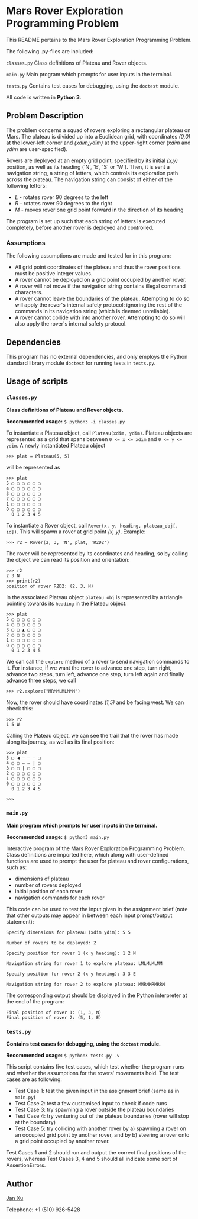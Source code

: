 # Mars Rover Exploration Programming Problem

This README pertains to the Mars Rover Exploration Programming Problem.

The following .py-files are included:

```classes.py``` Class definitions of Plateau and Rover objects.

```main.py``` Main program which prompts for user inputs in the terminal.

```tests.py``` Contains test cases for debugging, using the ```doctest``` module.

All code is written in **Python 3**.

## Problem Description

The problem concerns a squad of rovers exploring a rectangular plateau on Mars. The plateau is divided up into a Euclidean grid, with coordinates *(0,0)* at the lower-left corner and *(xdim,ydim)* at the upper-right corner (*xdim* and *ydim* are user-specified).

Rovers are deployed at an empty grid point, specified by its initial *(x,y)* position, as well as its heading ('N', 'E', 'S' or 'W'). Then, it is sent a navigation string, a string of letters, which controls its exploration path across the plateau. The navigation string can consist of either of the following letters:

- *L* - rotates rover 90 degrees to the left
- *R* - rotates rover 90 degrees to the right
- *M* - moves rover one grid point forward in the direction of its heading

The program is set up such that each string of letters is executed completely, before another rover is deployed and controlled.

### Assumptions

The following assumptions are made and tested for in this program:

- All grid point coordinates of the plateau and thus the rover positions must be positive integer values.
- A rover cannot be deployed on a grid point occupied by another rover.
- A rover will not move if the navigation string contains illegal command characters.
- A rover cannot leave the boundaries of the plateau. Attempting to do so will apply the rover's internal safety protocol: ignoring the rest of the commands in its navigation string (which is deemed unreliable).
- A rover cannot collide with into another rover. Attempting to do so will also apply the rover's internal safety protocol.

## Dependencies

This program has no external dependencies, and only employs the Python standard library module ```doctest``` for running tests in ```tests.py```.

## Usage of scripts

### ```classes.py```

**Class definitions of Plateau and Rover objects.**

**Recommended usage:** ```$ python3 -i classes.py```

To instantiate a Plateau object, call ```Plateau(xdim, ydim)```. Plateau objects are represented as a grid that spans between ```0 <= x <= xdim``` and ```0 <= y <= ydim```. A newly instantiated Plateau object

```
>>> plat = Plateau(5, 5)
```

will be represented as

```
>>> plat
5 ▢ ▢ ▢ ▢ ▢ ▢
4 ▢ ▢ ▢ ▢ ▢ ▢
3 ▢ ▢ ▢ ▢ ▢ ▢
2 ▢ ▢ ▢ ▢ ▢ ▢
1 ▢ ▢ ▢ ▢ ▢ ▢
0 ▢ ▢ ▢ ▢ ▢ ▢
  0 1 2 3 4 5

```

To instantiate a Rover object, call ```Rover(x, y, heading, plateau_obj[, id])```. This will spawn a rover at grid point *(x, y)*. Example:

```
>>> r2 = Rover(2, 3, 'N', plat, 'R2D2')
```

The rover will be represented by its coordinates and heading, so by calling the object we can read its position and orientation:

```
>>> r2
2 3 N
>>> print(r2)
position of rover R2D2: (2, 3, N)
```

In the associated Plateau object ```plateau_obj``` is represented by a triangle pointing towards its ```heading``` in the Plateau object.

```
>>> plat
5 ▢ ▢ ▢ ▢ ▢ ▢
4 ▢ ▢ ▢ ▢ ▢ ▢
3 ▢ ▢ ▲ ▢ ▢ ▢
2 ▢ ▢ ▢ ▢ ▢ ▢
1 ▢ ▢ ▢ ▢ ▢ ▢
0 ▢ ▢ ▢ ▢ ▢ ▢
  0 1 2 3 4 5
```

We can call the ```explore``` method of a rover to send navigation commands to it. For instance, if we want the rover to advance one step, turn right, advance two steps, turn left, advance one step, turn left again and finally advance three steps, we call

```
>>> r2.explore("MRMMLMLMMM")
```

Now, the rover should have coordinates *(1,5)* and be facing west. We can check this:

```
>>> r2
1 5 W
```

Calling the Plateau object, we can see the trail that the rover has made along its journey, as well as its final position:

```
>>> plat
5 ▢ ◀ – – – ▢
4 ▢ ▢ – – | ▢
3 ▢ ▢ | ▢ ▢ ▢
2 ▢ ▢ ▢ ▢ ▢ ▢
1 ▢ ▢ ▢ ▢ ▢ ▢
0 ▢ ▢ ▢ ▢ ▢ ▢
  0 1 2 3 4 5

>>>
```

### ```main.py```

**Main program which prompts for user inputs in the terminal.**

**Recommended usage:** ```$ python3 main.py```

Interactive program of the Mars Rover Exploration Programming Problem. Class definitions are imported here, which along with user-defined functions are used to prompt the user for plateau and rover configurations, such as:

- dimensions of plateau
- number of rovers deployed
- initial position of each rover
- navigation commands for each rover

This code can be used to test the input given in the assignment brief (note that other outputs may appear in between each input prompt/output statement):

```Specify dimensions for plateau (xdim ydim): 5 5```

```Number of rovers to be deployed: 2```

```Specify position for rover 1 (x y heading): 1 2 N```

```Navigation string for rover 1 to explore plateau: LMLMLMLMM```

```Specify position for rover 2 (x y heading): 3 3 E```

```Navigation string for rover 2 to explore plateau: MMRMMRMRRM```

The corresponding output should be displayed in the Python interpreter at the end of the program:

```
Final position of rover 1: (1, 3, N)
Final position of rover 2: (5, 1, E)
```

### ```tests.py```

**Contains test cases for debugging, using the ```doctest``` module.**

**Recommended usage:** ```$ python3 tests.py -v```

This script contains five test cases, which test whether the program runs and whether the assumptions for the rovers' movements hold. The test cases are as following:

- Test Case 1: test the given input in the assignment brief (same as in ```main.py```)
- Test Case 2: test a few customised input to check if code runs
- Test Case 3: try spawning a rover outside the plateau boundaries
- Test Case 4: try venturing out of the plateau boundaries (rover will stop at the boundary)
- Test Case 5: try colliding with another rover by a) spawning a rover on an occupied grid point by another rover, and by b) steering a rover onto a grid point occupied by another rover.

Test Cases 1 and 2 should run and output the correct final positions of the rovers, whereas Test Cases 3, 4 and 5 should all indicate some sort of AssertionErrors.

## Author
[Jan Xu](mailto:jx3915@imperial.ac.uk)

Telephone: +1 (510) 926-5428

